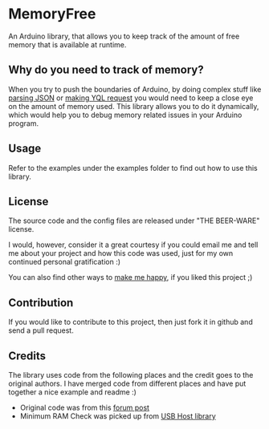 MemoryFree
==========

An Arduino library, that allows you to keep track of the amount of free memory that is available at runtime.

Why do you need to track of memory?
-----------------------------------

When you try to push the boundaries of Arduino, by doing complex stuff like [parsing JSON](http://hardwarefun.com/tutorials/parsing-json-in-arduino) or [making YQL request](http://hardwarefun.com/tutorials/accessing-yql-from-arduino) you would need to keep a close eye on the amount of memory used. This library allows you to do it dynamically, which would help you to debug memory related issues in your Arduino program.

Usage
---------------

Refer to the examples under the examples folder to find out how to use this library.

License
-------

The source code and the config files are released under "THE BEER-WARE" license.

I would, however, consider it a great courtesy if you could email me and tell me about your project and how this code was used, just for my own continued personal gratification :)

You can also find other ways to [make me happy](http://sudarmuthu.com/if-you-wanna-thank-me), if you liked this project ;)

Contribution
-------------

If you would like to contribute to this project, then just fork it in github and send a pull request.

Credits
-------------

The library uses code from the following places and the credit goes to the original authors. I have merged code from different places and have put together a nice example and readme :)

- Original code was from this [forum post](http://www.arduino.cc/cgi-bin/yabb2/YaBB.pl?num=1213583720/19#19)
- Minimum RAM Check was picked up from [USB Host library](http://github.com/ribbotson/USB-Host/tree/master/Memory_Free/)
